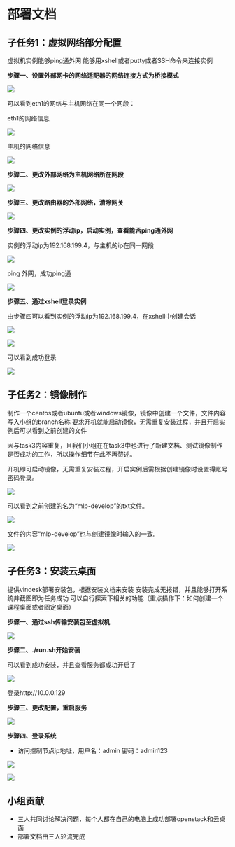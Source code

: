 # 部署文档

## 子任务1：虚拟网络部分配置

虚拟机实例能够ping通外网
能够用xshell或者putty或者SSH命令来连接实例

**步骤一、设置外部网卡的网络适配器的网络连接方式为桥接模式**

![](https://github.com/CourseCloudDesktop/cloudDesktop/blob/mlp-develop/task4/images/%E7%BD%91%E7%BB%9C%E8%BF%9E%E6%8E%A5.png)

可以看到eth1的网络与主机网络在同一个网段：

eth1的网络信息

![](https://github.com/CourseCloudDesktop/cloudDesktop/blob/mlp-develop/task4/images/eth1%20%E7%BD%91%E7%BB%9C%E4%BF%A1%E6%81%AF.png)

主机的网络信息

![](https://github.com/CourseCloudDesktop/cloudDesktop/blob/mlp-develop/task4/images/%E4%B8%BB%E6%9C%BA%E7%BD%91%E7%BB%9C%E4%BF%A1%E6%81%AF.png)

**步骤二、更改外部网络为主机网络所在网段**

![](https://github.com/CourseCloudDesktop/cloudDesktop/blob/mlp-develop/task4/images/%E5%A4%96%E9%83%A8%E7%BD%91%E7%BB%9C%E8%AE%BE%E7%BD%AE.png)

**步骤三、更改路由器的外部网络，清除网关**

![](https://github.com/CourseCloudDesktop/cloudDesktop/blob/mlp-develop/task4/images/%E8%B7%AF%E7%94%B1%E5%99%A8.png)

**步骤四、更改实例的浮动ip，启动实例，查看能否ping通外网**

实例的浮动ip为192.168.199.4，与主机的ip在同一网段

![](https://github.com/CourseCloudDesktop/cloudDesktop/blob/mlp-develop/task4/images/%E5%AE%9E%E4%BE%8B.png)

ping 外网，成功ping通

![](https://github.com/CourseCloudDesktop/cloudDesktop/blob/mlp-develop/task4/images/ping%E5%A4%96%E7%BD%91.PNG)


**步骤五、通过xshell登录实例**

由步骤四可以看到实例的浮动ip为192.168.199.4，在xshell中创建会话

![](https://github.com/CourseCloudDesktop/cloudDesktop/blob/mlp-develop/task4/images/xshell%E8%BF%9E%E6%8E%A5.png)

![](https://github.com/CourseCloudDesktop/cloudDesktop/blob/mlp-develop/task4/images/xshell%E8%BF%9E%E6%8E%A52.png)

可以看到成功登录

![](https://github.com/CourseCloudDesktop/cloudDesktop/blob/mlp-develop/task4/images/xshell.PNG)


## 子任务2：镜像制作

制作一个centos或者ubuntu或者windows镜像，镜像中创建一个文件，文件内容写入小组的branch名称
要求开机就能启动镜像，无需重复安装过程，并且开启实例后可以看到之前创建的文件

因与task3内容重复，且我们小组在在task3中也进行了新建文档、测试镜像制作是否成功的工作，所以操作细节在此不再赘述。

开机即可启动镜像，无需重复安装过程，开启实例后需根据创建镜像时设置得账号密码登录。

![](https://github.com/CourseCloudDesktop/cloudDesktop/blob/mlp-develop/task4/images/%E4%BB%BB%E5%8A%A12-1.png?raw=true)

可以看到之前创建的名为“mlp-develop”的txt文件。

![](https://github.com/CourseCloudDesktop/cloudDesktop/blob/mlp-develop/task4/images/%E4%BB%BB%E5%8A%A12-2.png?raw=true)

文件的内容“mlp-develop”也与创建镜像时输入的一致。

![](https://github.com/CourseCloudDesktop/cloudDesktop/blob/mlp-develop/task4/images/%E4%BB%BB%E5%8A%A12-3.png?raw=true)





## 子任务3：安装云桌面

提供vindesk部署安装包，根据安装文档来安装
安装完成无报错，并且能够打开系统并截图即为任务成功
可以自行探索下相关的功能（重点操作下：如何创建一个课程桌面或者固定桌面）

**步骤一、通过ssh传输安装包至虚拟机**

![](https://github.com/CourseCloudDesktop/cloudDesktop/blob/mlp-develop/task4/images/%E4%BC%A0%E8%BE%93%E5%AE%89%E8%A3%85%E5%8C%85.png)



**步骤二、./run.sh开始安装**

可以看到成功安装，并且查看服务都成功开启了

![](https://github.com/CourseCloudDesktop/cloudDesktop/blob/mlp-develop/task4/images/%E5%AE%89%E8%A3%85%E6%88%90%E5%8A%9F.png)

登录http://10.0.0.129



**步骤三、更改配置，重启服务**

![](https://github.com/CourseCloudDesktop/cloudDesktop/blob/mlp-develop/task4/images/%E9%87%8D%E6%96%B0%E9%85%8D%E7%BD%AE.png)



**步骤四、登录系统**

- 访问控制节点ip地址，用户名：admin 密码：admin123

![](https://github.com/CourseCloudDesktop/cloudDesktop/blob/mlp-develop/task4/images/%E7%99%BB%E5%BD%95%E7%95%8C%E9%9D%A2.png?raw=true)

![](https://github.com/CourseCloudDesktop/cloudDesktop/blob/mlp-develop/task4/images/%E4%B8%BB%E7%95%8C%E9%9D%A2.png?raw=true)

## 小组贡献

- 三人共同讨论解决问题，每个人都在自己的电脑上成功部署openstack和云桌面
- 部署文档由三人轮流完成






